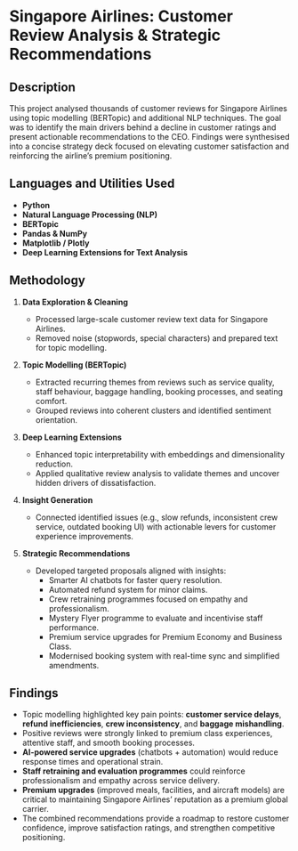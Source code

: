 <h1>Singapore Airlines: Customer Review Analysis & Strategic Recommendations</h1>

<h2>Description</h2>
This project analysed thousands of customer reviews for Singapore Airlines using topic modelling (BERTopic) and additional NLP techniques. The goal was to identify the main drivers behind a decline in customer ratings and present actionable recommendations to the CEO. Findings were synthesised into a concise strategy deck focused on elevating customer satisfaction and reinforcing the airline’s premium positioning.  
<br />

<h2>Languages and Utilities Used</h2>

- <b>Python</b>  
- <b>Natural Language Processing (NLP)</b>  
- <b>BERTopic</b>  
- <b>Pandas & NumPy</b>  
- <b>Matplotlib / Plotly</b>  
- <b>Deep Learning Extensions for Text Analysis</b>  


<h2>Methodology</h2>

1. <b>Data Exploration & Cleaning</b>  
   - Processed large-scale customer review text data for Singapore Airlines.  
   - Removed noise (stopwords, special characters) and prepared text for topic modelling.  

2. <b>Topic Modelling (BERTopic)</b>  
   - Extracted recurring themes from reviews such as service quality, staff behaviour, baggage handling, booking processes, and seating comfort.  
   - Grouped reviews into coherent clusters and identified sentiment orientation.  

3. <b>Deep Learning Extensions</b>  
   - Enhanced topic interpretability with embeddings and dimensionality reduction.  
   - Applied qualitative review analysis to validate themes and uncover hidden drivers of dissatisfaction.  

4. <b>Insight Generation</b>  
   - Connected identified issues (e.g., slow refunds, inconsistent crew service, outdated booking UI) with actionable levers for customer experience improvements.  

5. <b>Strategic Recommendations</b>  
   - Developed targeted proposals aligned with insights:  
     - Smarter AI chatbots for faster query resolution.  
     - Automated refund system for minor claims.  
     - Crew retraining programmes focused on empathy and professionalism.  
     - Mystery Flyer programme to evaluate and incentivise staff performance.  
     - Premium service upgrades for Premium Economy and Business Class.  
     - Modernised booking system with real-time sync and simplified amendments.  


<h2>Findings</h2>

- Topic modelling highlighted key pain points: **customer service delays**, **refund inefficiencies**, **crew inconsistency**, and **baggage mishandling**.  
- Positive reviews were strongly linked to premium class experiences, attentive staff, and smooth booking processes.  
- **AI-powered service upgrades** (chatbots + automation) would reduce response times and operational strain.  
- **Staff retraining and evaluation programmes** could reinforce professionalism and empathy across service delivery.  
- **Premium upgrades** (improved meals, facilities, and aircraft models) are critical to maintaining Singapore Airlines’ reputation as a premium global carrier.  
- The combined recommendations provide a roadmap to restore customer confidence, improve satisfaction ratings, and strengthen competitive positioning.  
